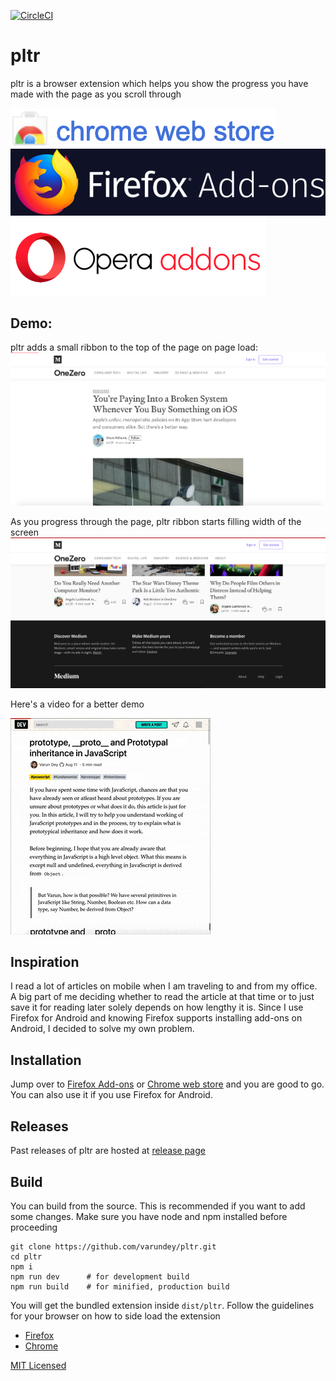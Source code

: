 [![CircleCI](https://circleci.com/gh/varundey/pltr/tree/master.svg?style=svg)](https://circleci.com/gh/varundey/pltr/tree/master)

# pltr

pltr is a browser extension which helps you show the progress you have made with the page as you scroll through

[![Chrome web store](https://raw.githubusercontent.com/varundey/pltr/master/assets/chrome%20web%20store.png)](https://chrome.google.com/webstore/detail/pltr/jnandbgcohcjgonlhmgpjlcpbkaccbnk)
[![Firefox Add-ons](https://raw.githubusercontent.com/varundey/pltr/master/assets/firefox%20add-ons.png)](https://addons.mozilla.org/en-US/firefox/addon/pltr/)
[![Opera addons](https://raw.githubusercontent.com/varundey/pltr/master/assets/opera%20addons.png)](https://addons.opera.com/en/extensions/details/pltr/)


## Demo:
pltr adds a small ribbon to the top of the page on page load:
![pltr showing small red ribbon on top of page upon load](https://raw.githubusercontent.com/varundey/pltr/master/assets/page%20load%20screenshot.png "Page load")

As you progress through the page, pltr ribbon starts filling width of the screen
![pltr ribbon filling width of page on scrolling to the bottom](https://raw.githubusercontent.com/varundey/pltr/master/assets/page%20scrolled%20screenshot.png "Page scrolled")

Here's a video for a better demo

![pltr video demo showing how the ribbon advances on page progress](https://raw.githubusercontent.com/varundey/pltr/master/assets/pltr%20video.gif "pltr video demo")

## Inspiration
I read a lot of articles on mobile when I am traveling to and from my office. A big part of me deciding whether to read the article at that time or to just save it for reading later solely depends on how lengthy it is. Since I use Firefox for Android and knowing Firefox supports installing add-ons on Android, I decided to solve my own problem.

## Installation
Jump over to [Firefox Add-ons](https://addons.mozilla.org/en-US/firefox/addon/pltr/) or [Chrome web store](https://chrome.google.com/webstore/detail/pltr/jnandbgcohcjgonlhmgpjlcpbkaccbnk) and you are good to go. You can also use it if you use Firefox for Android.

## Releases
Past releases of pltr are hosted at [release page](https://github.com/varundey/pltr/releases)

## Build
You can build from the source. This is recommended if you want to add some changes. Make sure you have node and npm installed before proceeding
```shell
git clone https://github.com/varundey/pltr.git
cd pltr
npm i
npm run dev      # for development build
npm run build    # for minified, production build
```
You will get the bundled extension inside `dist/pltr`. Follow the guidelines for your browser on how to side load the extension
- [Firefox](https://developer.mozilla.org/en-US/docs/Mozilla/Add-ons/WebExtensions/Distribution_options/Sideloading_add-ons)
- [Chrome](https://support.google.com/chrome/a/answer/2714278)


[MIT Licensed](https://varundey.mit-license.org/)